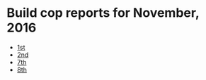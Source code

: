 # Build cop reports for November, 2016

* [1st](https://bitbucket.org/osrf/gazebo/wiki/create/buildcop/2016/11/01)
* [2nd](https://bitbucket.org/osrf/gazebo/wiki/create/buildcop/2016/11/02)
* [7th](https://bitbucket.org/osrf/gazebo/wiki/create/buildcop/2016/11/07)
* [8th](https://bitbucket.org/osrf/gazebo/wiki/create/buildcop/2016/11/08)

